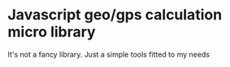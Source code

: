 # Javascript geo/gps calculation micro library

It's not a fancy library. Just a simple tools fitted to my needs